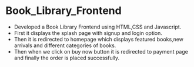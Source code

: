 # Book_Library_Frontend

- Developed a Book Library Frontend using HTML,CSS and Javascript.
- First it displays the splash page with signup and login option.
- Then it is redirected to homepage which displays featured books,new arrivals and different categories of books.
- Then when we click on buy now button it is redirected to payment page and finally the order is placed successfully.
